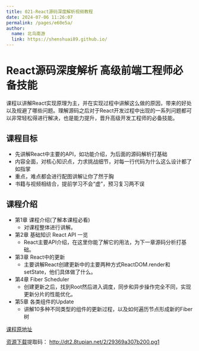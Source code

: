 ```yaml
---
title: 021-React源码深度解析视频教程
date: 2024-07-06 11:26:07
permalink: /pages/e60e5a/
author: 
  name: 北鸟南游
  link: https://shenshuai89.github.io/
---
```

# React源码深度解析 高级前端工程师必备技能
课程以讲解React实现原理为主，并在实现过程中讲解这么做的原因，带来的好处以及规避了哪些问题。理解源码之后对于React开发过程中出现的一系列问题都可以非常轻松得进行解决，也是能力提升，晋升高级开发工程师的必备技能。
## 课程目标
- 先讲解React中主要的API，如功能介绍，为后面的源码解析打基础
- 内容全面，对核心知识点，力求挑战细节，对每一行代码为什么这么设计都了如指掌
- 重点，难点都会进行配图讲解让你了然于胸
- 书籍与视频相结合，提前学习不会“虚”，预习复习两不误
## 课程介绍
- 第1章 课程介绍(了解本课程必看)
  *  对课程整体进行讲解。
- 第2章 基础知识 React API 一览
  *  React主要API介绍，在这里你能了解它的用法，为下一章源码分析打基础。
- 第3章 React中的更新
  * 主要讲解React创建更新中的主要两种方式ReactDOM.render和setState，他们具体做了什么。
- 第4章 Fiber Scheduler
  *  创建更新之后，找到Root然后进入调度，同步和异步操作完全不同，实现更新分片的性能优化。
- 第5章 各类组件的Update
  *  讲解10多种不同类型的组件的更新过程，以及如何遍历节点形成新的Fiber树


[课程原地址](https://coding.imooc.com/class/309.html)

[资源下载](https://pan.baidu.com/s/1HcDgckwhrP0YpLnl_oF8tw)提取码： http://dt2.8tupian.net/2/29369a307b200.pg1